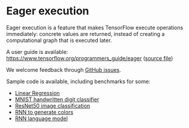 # Eager execution

Eager execution is a feature that makes TensorFlow execute operations
immediately: concrete values are returned, instead of creating a computational
graph that is executed later.

A user guide is available: https://www.tensorflow.org/programmers_guide/eager
([source file](../../../../docs_src/programmers_guide/eager.md))

We welcome feedback through [GitHub issues](https://github.com/tensorflow/tensorflow/labels/comp:eager).

Sample code is available, including benchmarks for some:

- [Linear Regression](https://www.tensorflow.org/code/tensorflow/contrib/eager/python/examples/linear_regression)
- [MNIST handwritten digit classifier](https://www.tensorflow.org/code/tensorflow/contrib/eager/python/examples/mnist)
- [ResNet50 image classification](https://www.tensorflow.org/code/tensorflow/contrib/eager/python/examples/resnet50)
- [RNN to generate colors](https://www.tensorflow.org/code/tensorflow/contrib/eager/python/examples/rnn_colorbot)
- [RNN language model](https://www.tensorflow.org/code/tensorflow/contrib/eager/python/examples/rnn_ptb)
